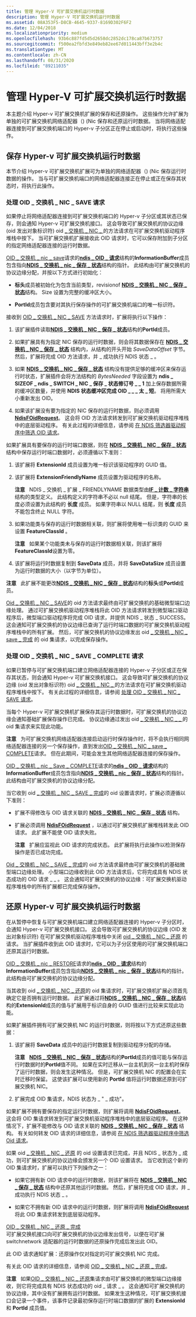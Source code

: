 ```yaml
---
title: 管理 Hyper-V 可扩展交换机运行时数据
description: 管理 Hyper-V 可扩展交换机运行时数据
ms.assetid: 08A353F5-D8CB-4645-9337-8169D302F6F2
ms.date: 12/04/2018
ms.localizationpriority: medium
ms.openlocfilehash: 93b6c887fd5d5d2658dc2852dc178ca87b673757
ms.sourcegitcommit: f500ea2fbfd3e849eb82ee67d011443bff3e2b4c
ms.translationtype: MT
ms.contentlocale: zh-CN
ms.lasthandoff: 08/31/2020
ms.locfileid: "89211035"
---
```

# <a name="managing-hyper-v-extensible-switch-run-time-data"></a>管理 Hyper-V 可扩展交换机运行时数据

本主题介绍 Hyper-v 可扩展交换机扩展的保存和还原操作。 这些操作允许扩展为单独的可扩展交换机网络适配器（)  (Nic 保存和还原运行时数据。 当将网络适配器连接到可扩展交换机端口的 Hyper-v 子分区正在停止或启动时，将执行这些操作。

## <a name="saving-hyper-v-extensible-switch-run-time-data"></a>保存 Hyper-v 可扩展交换机运行时数据

本节介绍 Hyper-v 可扩展交换机扩展可为单独的网络适配器（)  (Nic 保存运行时数据的操作。 当与可扩展交换机端口的网络适配器连接正在停止或正在保存其状态时，将执行此操作。

### <a name="handling-the-oid_switch_nic_save-request"></a>处理 OID \_ 交换机 \_ NIC \_ SAVE 请求

如果停止将网络适配器连接到可扩展交换机端口的 Hyper-v 子分区或其状态已保存，则会通知 Hyper-v 可扩展交换机接口。 这会导致可扩展交换机的协议边缘 (oid 发出对象标识符) oid [ \_ 交换机 \_ NIC \_ ](./oid-switch-nic-save.md) 的方法请求在可扩展交换机驱动程序堆栈中按下。 当可扩展交换机扩展接收此 OID 请求时，它可以保存附加到子分区的指定网络适配器连接的运行时数据。

[OID \_ 交换机 \_ nic \_ save](./oid-switch-nic-save.md)请求的[**ndis \_ OID \_ 请求**](/windows-hardware/drivers/ddi/ndis/ns-ndis-_ndis_oid_request)结构的**InformationBuffer**成员包含指向[**NDIS \_ 交换机 \_ nic \_ 保存 \_ 状态**](/windows-hardware/drivers/ddi/ntddndis/ns-ntddndis-_ndis_switch_nic_save_state)结构的指针。 此结构由可扩展交换机的协议边缘分配，并按以下方式进行初始化：

-   **标头**成员被初始化为包含当前类型，revisionof [**NDIS \_ 交换机 \_ NIC \_ 保存 \_ 状态**](/windows-hardware/drivers/ddi/ntddndis/ns-ntddndis-_ndis_switch_nic_save_state)结构。 Size 设置为完整的缓冲区大小。

-   **PortId**成员包含要对其执行保存操作的可扩展交换机端口的唯一标识符。

接收到 [OID \_ 交换机 \_ NIC \_ SAVE](./oid-switch-nic-save.md) 方法请求时，扩展将执行以下操作：

1.  该扩展插件读取[**NDIS \_ 交换机 \_ NIC \_ 保存 \_ 状态**](/windows-hardware/drivers/ddi/ntddndis/ns-ntddndis-_ndis_switch_nic_save_state)结构的**PortId**成员。

2.  如果扩展具有为指定 NIC 保存的运行时数据，则会将其数据保存在 [**NDIS \_ 交换机 \_ NIC \_ 保存 \_ 状态**](/windows-hardware/drivers/ddi/ntddndis/ns-ntddndis-_ndis_switch_nic_save_state) 结构内，从结构的开头开始 *SaveDataOffset* 字节。 然后，扩展将完成 OID 方法请求，并 \_ 成功执行 NDIS 状态 \_ 。

3.  如果 [**NDIS \_ 交换机 \_ NIC \_ 保存 \_ 状态**](/windows-hardware/drivers/ddi/ntddndis/ns-ntddndis-_ndis_switch_nic_save_state) 结构没有提供足够的缓冲区来保存运行时状态，扩展插件会将方法结构的 *BytesNeeded* 字段设置为 **ndis \_ SIZEOF \_ ndis \_ SWITCH \_ NIC \_ 保存 \_ 状态修订号 \_ \_ 1** 加上保存数据所需的缓冲区数量，并使用 **NDIS 状态缓冲区完成 OID \_ \_ \_ 太 \_ 短**。 将用所需大小重新发出 OID。

4.  如果该扩展没有要为指定的 NIC 保存的运行时数据，则必须调用 [**NdisFOidRequest**](/windows-hardware/drivers/ddi/ndis/nf-ndis-ndisfoidrequest)。 这会将 OID 方法请求转发到可扩展交换机驱动程序堆栈中的底层驱动程序。 有关此过程的详细信息，请参阅 [在 NDIS 筛选器驱动程序中筛选 OID 请求](filtering-oid-requests-in-an-ndis-filter-driver.md)。

如果扩展具有要保存的运行时端口数据，则在 [**NDIS \_ 交换机 \_ NIC \_ 保存 \_ 状态**](/windows-hardware/drivers/ddi/ntddndis/ns-ntddndis-_ndis_switch_nic_save_state) 结构中保存运行时端口数据时，必须遵循以下准则：

1.  该扩展将 **ExtensionId** 成员设置为唯一标识该驱动程序的 GUID 值。
2.  该扩展将 **ExtensionFriendlyName** 成员设置为驱动程序的名称。

    **注意**   NDIS \_ 交换机 \_ 扩展 \_ FRIENDLYNAME 数据类型由[**IF \_ 计数 \_ 字符串**](/windows/desktop/api/ifdef/ns-ifdef-_if_counted_string_lh)结构的类型定义。 此结构定义的字符串不必以 null 结尾。 但是，字符串的长度必须设置为此结构的 **长度** 成员。 如果字符串以 NULL 结尾，则 **长度** 成员不能包含终止 NULL 字符。     

3.  如果功能类与保存的运行时数据相关联，则扩展将使用唯一标识类的 GUID 来设置 **FeatureClassId** 。

    **注意**   如果某个功能类未与保存的运行时数据相关联，则该扩展将**FeatureClassId**设置为零。     

4.  该扩展将运行时数据复制到 **SaveData** 成员，并将 **SaveDataSize** 成员设置为运行时数据的大小（以字节为单位）。

**注意**   此扩展不能更改[**NDIS \_ 交换机 \_ NIC \_ 保存 \_ 状态**](/windows-hardware/drivers/ddi/ntddndis/ns-ntddndis-_ndis_switch_nic_save_state)结构的**标头**或**PortId**成员。 

[Oid \_ 交换机 \_ NIC \_ SAVE](./oid-switch-nic-save.md)的 oid 方法请求最终由可扩展交换机的基础微型端口边缘处理。 通过可扩展交换机驱动程序堆栈将此 OID 方法请求转发到微型端口驱动程序后，微型端口驱动程序将完成 OID 请求，并提供 NDIS \_ 状态 \_ SUCCESS。 这会通知可扩展交换机的协议边缘已查询了运行时端口数据的可扩展交换机驱动程序堆栈中的所有扩展。 然后，可扩展交换机的协议边缘发出 oid [ \_ 交换机 \_ NIC \_ save \_ 完成](./oid-switch-nic-save-complete.md) 的 oid 集请求，以完成保存操作。

### <a name="handling-the-oid_switch_nic_save_complete-request"></a>处理 OID \_ 交换机 \_ NIC \_ SAVE \_ COMPLETE 请求

如果已暂停与可扩展交换机端口建立网络适配器连接的 Hyper-v 子分区或正在保存其状态，则会通知 Hyper-v 可扩展交换机接口。 这会导致可扩展交换机的协议边缘 (oid 发出对象标识符) oid [ \_ 交换机 \_ NIC \_ ](./oid-switch-nic-save.md) 的方法请求在可扩展交换机驱动程序堆栈中按下。 有关此过程的详细信息，请参阅 [处理 OID \_ 交换机 \_ NIC \_ SAVE 请求]()。

当每个 Hyper-v 可扩展交换机扩展保存其运行时数据时，可扩展交换机的协议边缘会通知基础扩展保存操作已完成。 协议边缘通过发出 oid [ \_ 交换机 \_ NIC \_ \_ ](./oid-switch-nic-save-complete.md) 的 oid 集请求来实现此功能。

**注意**   为可扩展交换机网络适配器连接启动运行时保存操作时，将不会执行相同网络适配器连接的另一个保存操作，直到发出[OID \_ 交换机 \_ NIC \_ save \_ COMPLETE](./oid-switch-nic-save-complete.md)请求。 但在此期间，可能会发生其他网络适配器连接的保存操作。 

[OID \_ 交换机 \_ nic \_ Save \_ COMPLETE](./oid-switch-nic-save-complete.md)请求的[**ndis \_ OID \_ 请求**](/windows-hardware/drivers/ddi/ndis/ns-ndis-_ndis_oid_request)结构的**InformationBuffer**成员包含指向[**NDIS \_ 交换机 \_ nic \_ 保存 \_ 状态**](/windows-hardware/drivers/ddi/ntddndis/ns-ntddndis-_ndis_switch_nic_save_state)结构的指针。 此结构由可扩展交换机的协议边缘分配。

当它收到 oid [ \_ 交换机 \_ NIC \_ SAVE \_ 完成](./oid-switch-nic-save-complete.md)的 oid 设置请求时，扩展必须遵循以下准则：

-   扩展不得修改与 OID 请求关联的 [**NDIS \_ 交换机 \_ NIC \_ 保存 \_ 状态**](/windows-hardware/drivers/ddi/ntddndis/ns-ntddndis-_ndis_switch_nic_save_state) 结构。

-   扩展必须调用 [**NdisFOidRequest**](/windows-hardware/drivers/ddi/ndis/nf-ndis-ndisfoidrequest) ，以通过可扩展交换机扩展堆栈转发此 OID 请求。 此扩展不能使 OID 请求失败。

    **注意**   扩展应监视此 OID 请求的完成状态。 此扩展将执行此操作以检测保存操作是否已成功完成。     

[Oid \_ 交换机 \_ NIC \_ SAVE \_ 完成](./oid-switch-nic-save-complete.md)的 oid 方法请求最终由可扩展交换机的基础微型端口边缘处理。 小型端口边缘收到此 OID 方法请求后，它将完成具有 NDIS 状态成功的 OID 请求 \_ \_ 。 这会通知可扩展交换机的协议边缘：可扩展交换机驱动程序堆栈中的所有扩展都已完成保存操作。

## <a name="restoring-hyper-v-extensible-switch-run-time-data"></a>还原 Hyper-v 可扩展交换机运行时数据

在从暂停中恢复与可扩展交换机端口建立网络适配器连接的 Hyper-v 子分区时，会通知 Hyper-v 可扩展交换机接口。 这会导致可扩展交换机的协议边缘 (OID 发出对象标识符) 在可扩展交换机驱动程序堆栈中关闭 [oid \_ 交换机 \_ NIC \_ 还原](./oid-switch-nic-restore.md) 的请求。 当扩展插件收到此 OID 请求时，它可以为子分区使用的可扩展交换机端口还原其运行时数据。

[OID \_ 交换机 \_ nic \_ RESTORE](./oid-switch-nic-save.md)请求的[**ndis \_ OID \_ 请求**](/windows-hardware/drivers/ddi/ndis/ns-ndis-_ndis_oid_request)结构的**InformationBuffer**成员包含指向[**NDIS \_ 交换机 \_ nic \_ 保存 \_ 状态**](/windows-hardware/drivers/ddi/ntddndis/ns-ntddndis-_ndis_switch_nic_save_state)结构的指针。 此结构由可扩展交换机的协议边缘分配。

当其收到 oid [ \_ 交换机 \_ NIC \_ 还原](./oid-switch-nic-restore.md)的 oid 集请求时，可扩展交换机扩展必须首先确定它是否拥有运行时数据。 此扩展通过将[**NDIS \_ 交换机 \_ NIC \_ 保存 \_ 状态**](/windows-hardware/drivers/ddi/ntddndis/ns-ntddndis-_ndis_switch_nic_save_state)结构的**ExtensionId**成员的值与扩展用于标识自身的 GUID 值进行比较来实现此功能。

如果扩展插件拥有可扩展交换机 NIC 的运行时数据，则将按以下方式还原这些数据：

1.  该扩展将 **SaveData** 成员中的运行时数据复制到驱动程序分配的存储。

    **注意**   [**NDIS \_ 交换机 \_ NIC \_ 保存 \_ 状态**](/windows-hardware/drivers/ddi/ntddndis/ns-ntddndis-_ndis_switch_nic_save_state)结构的**PortId**成员的值可能与保存运行时数据时的**PortId**值不同。 如果在实时迁移从一台主机到另一台主机时保存了运行时数据，则会发生这种情况。 但是，可扩展交换机 NIC 的配置会在实时迁移时保留。 这使该扩展可以使用新的 **PortId** 值将运行时数据还原到可扩展交换机 NIC。     

2.  扩展完成 OID 集请求，NDIS 状态为 \_ " \_ 成功"。

如果扩展不拥有要保存的指定运行时数据，则扩展将调用 [**NdisFOidRequest**](/windows-hardware/drivers/ddi/ndis/nf-ndis-ndisfoidrequest)。 这会将 OID 集请求转发到可扩展交换机驱动程序堆栈中的底层驱动程序。 在这种情况下，扩展不能修改与 OID 请求关联的 [**NDIS \_ 交换机 \_ NIC \_ 保存 \_ 状态**](/windows-hardware/drivers/ddi/ntddndis/ns-ntddndis-_ndis_switch_nic_save_state) 结构。 有关如何转发 OID 请求的详细信息，请参阅 [在 NDIS 筛选器驱动程序中筛选 Oid 请求](filtering-oid-requests-in-an-ndis-filter-driver.md)。

如果 oid [ \_ 交换机 \_ NIC \_ 还原](./oid-switch-nic-restore.md) 的 oid 设置请求已完成，并且 NDIS \_ 状态为 \_ 成功，则可扩展交换机的协议边缘会颁发另一个 OID 设置请求。 当它收到这个新的 OID 集请求时，扩展可以执行下列操作之一：

-   如果它拥有新 OID 请求中的运行时数据，则该扩展将在 [**NDIS \_ 交换机 \_ NIC \_ 保存 \_ 状态**](/windows-hardware/drivers/ddi/ntddndis/ns-ntddndis-_ndis_switch_nic_save_state) 结构中还原其他运行时数据。 然后，扩展将完成 OID 请求，并 \_ 成功执行 NDIS 状态 \_ 。

-   如果它不拥有新 OID 请求中的运行时数据，则扩展将调用 [**NdisFOidRequest**](/windows-hardware/drivers/ddi/ndis/nf-ndis-ndisfoidrequest) 将此 OID 集请求转发到底层驱动程序。

<a href="" id="oid-switch-nic-restore-complete"></a>[OID \_ 交换机 \_ NIC \_ 还原 \_ 完成](./oid-switch-nic-restore-complete.md)  
可扩展交换机接口向可扩展交换机的协议边缘发出信号，以便在可扩展 switchnetwork 适配器的运行时数据的还原操作完成后发出此 OID。

此 OID 请求通知扩展：还原操作仅对指定的可扩展交换机 NIC 完成。

有关此 OID 请求的详细信息，请参阅 [OID \_ 交换机 \_ NIC \_ 还原 \_ 完成](./oid-switch-nic-restore-complete.md)。

**注意**   如果[OID \_ 交换机 \_ NIC \_ 还原](./oid-switch-nic-restore.md)集请求由可扩展交换机的微型端口边缘接收，则它将完成具有 NDIS 状态成功的 oid \_ 请求 \_ 。 这会通知可扩展交换机的协议边缘，其中没有扩展拥有运行时数据。 如果发生这种情况，可扩展交换机接口会记录一个事件，该事件记录最初保存运行时端口数据的扩展的 **ExtensionId** 和 **PortId** 成员值。